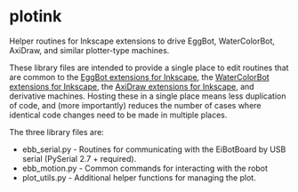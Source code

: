 # plotink
Helper routines for Inkscape extensions to drive EggBot, WaterColorBot, AxiDraw, and similar plotter-type machines.

These library files are intended to provide a single place to edit routines that are common to the [EggBot extensions for Inkscape](https://github.com/evil-mad/EggBot/), the [WaterColorBot extensions for Inkscape](https://github.com/evil-mad/wcb-ink/), the [AxiDraw extensions for Inkscape](https://github.com/evil-mad/axidraw/), and derivative machines. Hosting these in a single place means less duplication of code, and (more importantly) reduces the number of cases where identical code changes need to be made in multiple places.


The three library files are:

* ebb_serial.py - Routines for communicating with the EiBotBoard by USB serial (PySerial 2.7 + required).
* ebb_motion.py - Common commands for interacting with the robot
* plot_utils.py - Additional helper functions for managing the plot.

